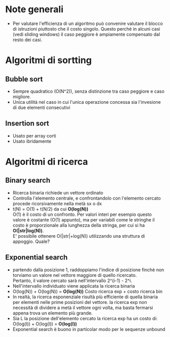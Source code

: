# Note generali

- Per valutare l'efficienza di un algoritmo può convenire valutare il blocco di istruzioni piuttosto che il costo singolo. Questo perchè in alcuni casi (vedi sliding windows) il caso peggiore è ampiamente compensato dal resto dei casi.

# Algoritmi di sortting

## Bubble sort

- Sempre quadratico (O(N^2)), senza distinzione tra caso peggiore e caso migliore.
- Unica utilità nel caso in cui l'unica operazione concessa sia l'invesione di due elementi consecutivi


## Insertion sort

- Usato per array corti
- Usato ibridamente 


# Algoritmi di ricerca

## Binary search
- Ricerca binaria richiede un vettore ordinato
- Controlla l'elemento centrale, e confrontandolo con l'elemento cercato procede ricorsivamente nella metà sx o dx
- t(N) = O(1) + t(N/2) da cui **O(log(N))**  
  O(1) è il costo di un confronto. Per valori interi per esempio questo valore è costante (O(1) appunto), ma per variabili come le stringhe il costo è proporzionale alla lunghezza della stringa, per cui si ha **O(|str|log(N))**.  
  E' possibile ottenere O(|str|+log(N)) utilizzando una struttura di appoggio. Quale?

## Exponential search

- partendo dalla posizione 1, raddoppiamo l'indice di posizione finchè non torviamo un valore nel vettore maggiore di quello ricercato.  
  Pertanto, il valore cercato sarà nell'intervallo 2^(i-1) - 2^i.
- Nell'intervallo individuato viene applicata la ricerca binaria
- O(log(N)) + O(log(N)) = **O(log(N))**
  Costo ricerca exp + costo ricerca bin
- In realtà, la ricerca esponenziale risultà più efficiente di quella binaria per elementi nelle prime posizioni del vettore. la ricerca exp non necessità di dividere a metà il vettore ogni volta, ma basta fermarsi appena trova un elemento più grande.
- Sia L la posizione dell'elemento cercato la ricerca exp ha un costo di:
  O(log(l)) + O(log(l)) = **O(log(l))**
- Exponential search è buono in particolar modo per le sequenze unbound
